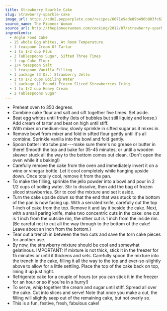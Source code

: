 ```yaml
---
title: Strawberry Sparkle Cake
slug: strawberry-sparkle-cake
image_url: https://cdn2.pepperplate.com/recipes/6071e9ede89b496b903fc62e08a10b9b.jpg
source_name: The Pioneer Woman
source_url: http://thepioneerwoman.com/cooking/2012/07/strawberry-sparkle-cake/
ingredients:
  - Angle Food Cake
  - 15 whole Egg Whites, At Room Temperature
  - 1 teaspoon Cream Of Tartar
  - 1 to 1/2 cup Plus
  - 2 Tablespoons Sugar, Sifted Three Times
  - 1 cup Cake Flour
  - 1/4 teaspoon Salt
  - 1 teaspoon Vanilla Filling
  - 1 package (3 Oz.) Strawberry Jello
  - 2 to 1/2 cups Boiling Water
  - 1 package (1 Pound) Frozen Sliced Strawberries Icing
  - 1 to 1/2 cup Heavy Cream
  - 2 Tablespoons Sugar
---
```


* Preheat oven to 350 degrees.
* Combine cake flour and salt and sift together five times. Set aside.
* Beat egg whites until frothy (lots of bubbles but still liquidy and loose.) Add cream of tartar and beat on high until stiff.
* With mixer on medium-low, slowly sprinkle in sifted sugar as it mixes in.
* Remove bowl from mixer and fold in sifted flour gently until it's all combine. Sprinkle vanilla into the bowl and fold gently.
* Spoon batter into tube pan---make sure there's no grease or butter in there! Smooth the top and bake for 35-45 minutes, or until a wooden skewer stuck all the way to the bottom comes out clean. (Don't open the oven while it's baking!)
* Carefully remove the cake from the oven and immediately invert it on a wine or vinegar bottle. Let it cool completely while hanging upside down. Once totally cool, remove it from the pan.
* To make the filling, sprinkle the jello powder into a bowl and pour in 2 1/2 cups of boiling water. Stir to dissolve, then add the bag of frozen sliced strawberries. Stir to cool the mixture and set it aside.
* Turn the cake upside down so that the end that was stuck to the bottom of the pan is now facing up. With a serrated knife, carefully cut the top 1-inch of cake from the top. Remove it and lay it beside the cake. Next, with a small paring knife, make two concentric cuts in the cake: one cut is 1 inch from the outside rim, the other cut is 1 inch from the inside rim. (Be careful not to cut all the way through to the bottom of the cake! Leave about an inch from the bottom.)
* Tear out a trench in between the two cuts and save the torn cake pieces for another use.
* By now, the strawberry mixture should be cool and somewhat gelatinous. IMPORTANT: If mixture is not thick, stick it in the freezer for 15 minutes or until it thickens and sets. Carefully spoon the mixture into the trench in the cake, filling it all the way to the top and ever-so-slightly above to allow for a little settling. Place the top of the cake back on top, lining it up just right.
* Refrigerate cake for a couple of hours (or you can stick it in the freezer for an hour or so if you're in a hurry!)
* To serve, whip together the cream and sugar until stiff. Spread all over the cake. Cut into slices and serve! Note that once you make a cut, the filling will slightly seep out of the remaining cake, but not overly so.
* This is a fun, festive, fresh, fabulous cake!

